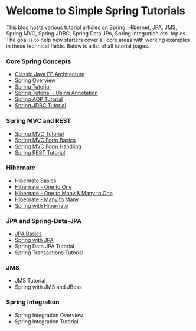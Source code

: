# Welcome to Simple Spring Tutorials

This blog hosts various tutorial articles on Spring, Hibernet, JPA, JMS, Spring MVC, Spring JDBC, Spring Data JPA, Spring Integration etc. topics. The goal is to help new starters cover all core areas with working examples in these technical fields. Below is a list of all tutorial pages.

### Core Spring Concepts

* [Classic Java EE Architecture](01_Classic_Java_EE_Architecture.md)
* [Spring Overview](02_Spring_Overview.md)
* [Spring Tutorial](03_Spring_Tutorial.md)
* [Spring Tutorial - Using Annotation](04_Spring_Tutorial_Using_Annotation.md)
* [Spring AOP Tutorial](05_Spring_AOP_Tutorial.md)
* [Spring JDBC Tutorial](06_Spring_JDBC_Tutorial.md)

### Spring MVC and REST

* [Spring MVC Tutorial](07_Spring_MVC_Tutorial.md)
* [Spring MVC Form Basics](08_Spring_MVC_Form_Basics.md)
* [Spring MVC Form Handling](09_Spring_MVC_Form_Handling.md)
* [Spring REST Tutorial](10_Spring_REST_Tutorial.md)

### Hibernate

* [Hibernate Basics](11_Hibernate_Basics.md)
* [Hibernate - One to One](12_Hibernate_One_To_One.md)
* [Hibernate - One to Many & Many to One](13_Hibernate_BiDirectional.md)
* [Hibernate - Many to Many](14_Hibernate_Many_To_Many.md)
* [Spring with Hibernate](15_Spring_with_Hibernate.md)

### JPA and Spring-Data-JPA

* [JPA Basics](16_JPA_Basics.md)
* [Spring with JPA](17_Spring_JPA_Tutorial.md)
* Spring Data JPA Tutorial
* Spring Transactions Tutorial

### JMS

* JMS Tutorial
* Spring with JMS and JBoss

### Spring Integration

* Spring Integration Overview
* Spring Integration Tutorial